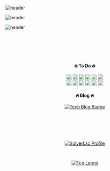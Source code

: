 ![header](https://capsule-render.vercel.app/api?type=transparent&color=auto&height=50&section=header&text=Hello%20World.%20Hello%20World.&fontColor=1876fb&fontSize=89&fontAlign=50)

![header](https://capsule-render.vercel.app/api?type=transparent&color=auto&height=200&section=header&text=Hello%20World.%20Hello%20World!%20Hello%20World.&fontColor=100f06&fontSize=89&fontAlignY=50&desc=HELLO%20WORLD%20%20HELLO%20WORLD%20%20HELLO%20WORLD%20%20HELLO%20WORLD%20%20HELLO%20WORLD%20%20HELLO%20WORLD%20%20HELLO%20WORLD%20%20HELLO%20WORLD%20%20HELLO%20WORLD%20%20HELLO%20WORLD%20%20HELLO%20WORLD%20%20HELLO%20WORLD%20%20HELLO%20WORLD%20%20&descAlign=20&descAlignY=70&animation=twinkling)

![header](https://capsule-render.vercel.app/api?type=transparent&color=auto&height=50&section=header&text=Hello%20World.%20Hello%20World.&fontColor=1876fb&fontSize=89&fontAlign=50&fontAlignY=90)
<br>
<br>
<br>
<br>
<br>
<br>
<h4 align="center">🔥 To Do 🔥</h4>
<div align="center">
  <img src="https://img.shields.io/badge/HTML5-red?style=flat&logo=HTML5&logoColor=ffffff"/>
  <img src="https://img.shields.io/badge/CSS3-blue?style=flat&logo=CSS3&logoColor=ffffff"/>
  <img src="https://img.shields.io/badge/Sass-ff69b4?style=flat&logo=Sass&logoColor=ffffff"/>
  <img src="https://img.shields.io/badge/JavaScript-yellow?style=flat&logo=JavaScript&logoColor=ffffff"/>
  <img src="https://img.shields.io/badge/TypeScript-blue?style=flat&logo=TypeScript&logoColor=ffffff"/>
  <img src="https://img.shields.io/badge/React-61dafb?style=flat&logo=React&logoColor=ffffff"/><br>
  <img src="https://img.shields.io/badge/Node.js-green?style=flat&logo=Node.js&logoColor=ffffff"/>
  <img src="https://img.shields.io/badge/Redux-blueviolet?style=flat&logo=Redux&logoColor=ffffff"/>
  <img src="https://img.shields.io/badge/Next.js-000000?style=flat&logo=Next.js&logoColor=ffffff"/>
  <img src="https://img.shields.io/badge/Figma-red?style=flat&logo=Figma&logoColor=ffffff"/>
  <img src="https://img.shields.io/badge/Java-yellow?style=flat&logo=Java&logoColor=ffffff"/>
  <img src="https://img.shields.io/badge/Oracle-red?style=flat&logo=Oracle&logoColor=ffffff"/>
<div>
<h4 align="center">🔥 Blog 🔥</h4>
  
  [![Tech Blog Badge](http://img.shields.io/badge/-Tech%20blog-black?style=flat-square&logo=github&link=https://zzsza.github.io/)](https://zzsza.github.io/)
<br>
<br>
<br>
<br>
<br>
<br>
<div align="center">
  
[![Solved.ac Profile](http://mazassumnida.wtf/api/v2/generate_badge?boj=yollangyollang)](https://solved.ac/yollangyollang/)

<br>

[![Top Langs](https://github-readme-stats.vercel.app/api/top-langs/?username=yollangyollang&layout=compact)](https://github.com/yollangyollang/github-readme-stats)

</div>



